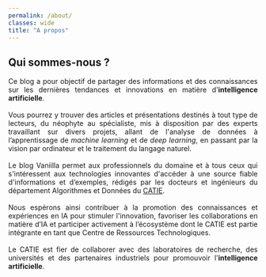 ```yaml
---
permalink: /about/
classes: wide
title: "A propos"
---
```



## Qui sommes-nous ?
<p style="text-align:justify;">
Ce blog a pour objectif de partager des informations et des connaissances sur les dernières tendances et innovations en matière d'<b>intelligence artificielle</b>.
<br><br>
Vous pourrez y trouver des articles et présentations destinés à tout type de lecteurs, du néophyte au spécialiste, mis à disposition par des experts travaillant sur divers projets, allant de l'analyse de données à l’apprentissage de <i>machine learning</i> et de <i>deep learning</i>, en passant par la vision par ordinateur et le traitement du langage naturel.
<br><br>
Le blog Vaniilla permet aux professionnels du domaine et à tous ceux qui s'intéressent aux technologies innovantes d'accéder à une source fiable d'informations et d’exemples, rédigés par les docteurs et ingénieurs du département Algorithmes et Données du <a href="https://catie.fr">CATIE</a>.
<br><br>
Nous espérons ainsi contribuer à la promotion des connaissances et expériences en IA pour stimuler l'innovation, favoriser les collaborations en matière d’IA et participer activement à l’écosystème dont le CATIE est partie intégrante en tant que Centre de Ressources Technologiques. 
<br><br>
Le CATIE est fier de collaborer avec des laboratoires de recherche, des universités et des partenaires industriels pour promouvoir l'<b>intelligence artificielle</b>.
</p>
